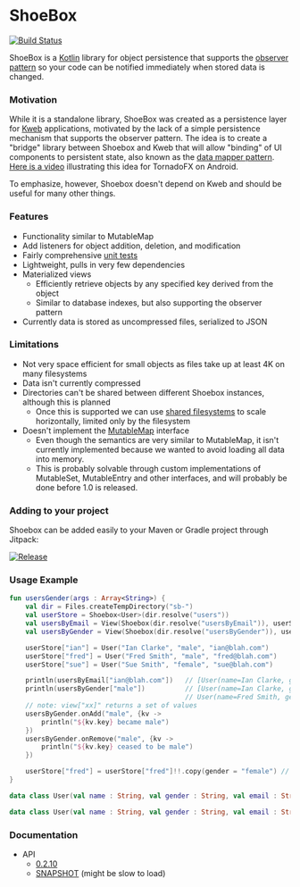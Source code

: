 # ShoeBox

[![Build Status](https://travis-ci.org/kwebio/shoebox.svg?branch=master)](https://travis-ci.org/kwebio/shoebox)

ShoeBox is a [Kotlin](http://kotlinlang.org/) library for object persistence that supports the 
[observer pattern](https://en.wikipedia.org/wiki/Observer_pattern) so your code can be notified immediately when 
stored data is changed.

### Motivation

While it is a standalone library, ShoeBox was created as a persistence layer for [Kweb](http://kweb.io/) applications, 
motivated by the lack of a simple persistence mechanism that supports the observer pattern.  The idea is to create a 
"bridge" library between Shoebox and Kweb that will allow "binding" of UI components to persistent state, also known as 
the [data mapper pattern](https://en.m.wikipedia.org/wiki/Data_mapper_pattern).
[Here is a video](https://www.youtube.com/watch?v=0Q-BUldFZjA) illustrating this idea for TornadoFX on Android.

To emphasize, however, Shoebox doesn't depend on Kweb and should be useful for many other things.

### Features
* Functionality similar to MutableMap
* Add listeners for object addition, deletion, and modification
* Fairly comprehensive [unit tests](https://github.com/sanity/shoebox/tree/master/src/test/kotlin/com/github/sanity/shoebox)
* Lightweight, pulls in very few dependencies
* Materialized views
  * Efficiently retrieve objects by any specified key derived from the object
  * Similar to database indexes, but also supporting the observer pattern
* Currently data is stored as uncompressed files, serialized to JSON

### Limitations
* Not very space efficient for small objects as files take up at least 4K on many filesystems
* Data isn't currently compressed
* Directories can't be shared between different Shoebox instances, although this is planned
  * Once this is supported we can use [shared filesystems](https://aws.amazon.com/blogs/aws/amazon-elastic-file-system-shared-file-storage-for-amazon-ec2/)
    to scale horizontally, limited only by the filesystem
* Doesn't implement the [MutableMap](https://kotlinlang.org/api/latest/jvm/stdlib/kotlin.collections/-mutable-map/) interface
  * Even though the semantics are very similar to MutableMap, it isn't currently implemented because we wanted to avoid
    loading all data into memory.  
  * This is probably solvable through custom implementations of MutableSet, MutableEntry and other interfaces, and
    will probably be done before 1.0 is released.

### Adding to your project
Shoebox can be added easily to your Maven or Gradle project through Jitpack:

[![Release](https://jitpack.io/v/kwebio/shoebox.svg)](https://jitpack.io/#kwebio/shoebox)

### Usage Example
```kotlin
fun usersGender(args : Array<String>) {
    val dir = Files.createTempDirectory("sb-")
    val userStore = Shoebox<User>(dir.resolve("users"))
    val usersByEmail = View(Shoebox(dir.resolve("usersByEmail")), userStore, viewBy = User::email)
    val usersByGender = View(Shoebox(dir.resolve("usersByGender")), userStore, viewBy = User::gender)

    userStore["ian"] = User("Ian Clarke", "male", "ian@blah.com")
    userStore["fred"] = User("Fred Smith", "male", "fred@blah.com")
    userStore["sue"] = User("Sue Smith", "female", "sue@blah.com")

    println(usersByEmail["ian@blah.com"])   // [User(name=Ian Clarke, gender=male, email=ian@blah.com)]
    println(usersByGender["male"])          // [User(name=Ian Clarke, gender=male, email=ian@blah.com),
                                            // User(name=Fred Smith, gender=male, email=fred@blah.com)]
    // note: view["xx]" returns a set of values
    usersByGender.onAdd("male", {kv ->
        println("${kv.key} became male")
    })
    usersByGender.onRemove("male", {kv ->
        println("${kv.key} ceased to be male")
    })

    userStore["fred"] = userStore["fred"]!!.copy(gender = "female") // Prints "fred ceased to be male"
}

data class User(val name : String, val gender : String, val email : String)

data class User(val name : String, val gender : String, val email : String)
```

### Documentation
* API
  * [0.2.10](https://jitpack.io/com/github/sanity/shoebox/0.2.10/javadoc/)
  * [SNAPSHOT](https://jitpack.io/com/github/sanity/shoebox/-SNAPSHOT/javadoc/) (might be slow to load)
